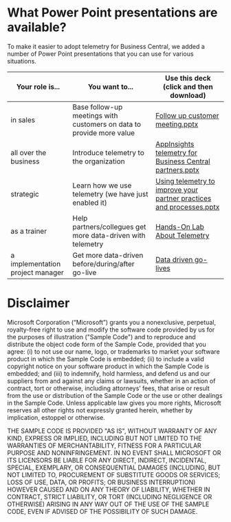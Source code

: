 # What Power Point presentations are available?
To make it easier to adopt telemetry for Business Central, we added a number of Power Point presentations that you can use for various situations.

| Your role is... | You want to... | Use this deck (click and then download) |
| --------------- | ---------------| ------------- |
| in sales | Base follow-up meetings with customers on data to provide more value | [Follow up customer meeting.pptx](<./decks/Follow up customer meeting.pptx>)  |
| all over the business | Introduce telemetry to the organization | [AppInsights telemetry for Business Central partners.pptx](<./decks/AppInsights telemetry for Business Central partners.pptx>) |
| strategic | Learn how we use telemetry (we have just enabled it) | [Using telemetry to improve your partner practices and processes.pptx](<./decks/Using telemetry to improve your partner practices and processes.pptx>) |
| as a trainer | Help partners/collegues get more data-driven with telemetry | [Hands-On Lab About Telemetry](<./decks/Hands-On Lab About Telemetry.pptx>) |
| a implementation project manager | Get more data-driven before/during/after go-live | [Data driven go-lives](<./decks/Data driven go-lives.pptx>) |


# Disclaimer
Microsoft Corporation (“Microsoft”) grants you a nonexclusive, perpetual, royalty-free right to use and modify the software code provided by us for the purposes of illustration  ("Sample Code") and to reproduce and distribute the object code form of the Sample Code, provided that you agree: (i) to not use our name, logo, or trademarks to market your software product in which the Sample Code is embedded; (ii) to include a valid copyright notice on your software product in which the Sample Code is embedded; and (iii) to indemnify, hold harmless, and defend us and our suppliers from and against any claims or lawsuits, whether in an action of contract, tort or otherwise, including attorneys’ fees, that arise or result from the use or distribution of the Sample Code or the use or other dealings in the Sample Code. Unless applicable law gives you more rights, Microsoft reserves all other rights not expressly granted herein, whether by implication, estoppel or otherwise. 

THE SAMPLE CODE IS PROVIDED "AS IS", WITHOUT WARRANTY OF ANY KIND, EXPRESS OR IMPLIED, INCLUDING BUT NOT LIMITED TO THE WARRANTIES OF MERCHANTABILITY, FITNESS FOR A PARTICULAR PURPOSE AND NONINFRINGEMENT. IN NO EVENT SHALL MICROSOFT OR ITS LICENSORS BE LIABLE FOR ANY DIRECT, INDIRECT, INCIDENTAL, SPECIAL, EXEMPLARY, OR CONSEQUENTIAL DAMAGES (INCLUDING, BUT NOT LIMITED TO, PROCUREMENT OF SUBSTITUTE GOODS OR SERVICES; LOSS OF USE, DATA, OR PROFITS; OR BUSINESS INTERRUPTION) HOWEVER CAUSED AND ON ANY THEORY OF LIABILITY, WHETHER IN CONTRACT, STRICT LIABILITY, OR TORT (INCLUDING NEGLIGENCE OR OTHERWISE) ARISING IN ANY WAY OUT OF THE USE OF THE SAMPLE CODE, EVEN IF ADVISED OF THE POSSIBILITY OF SUCH DAMAGE.
